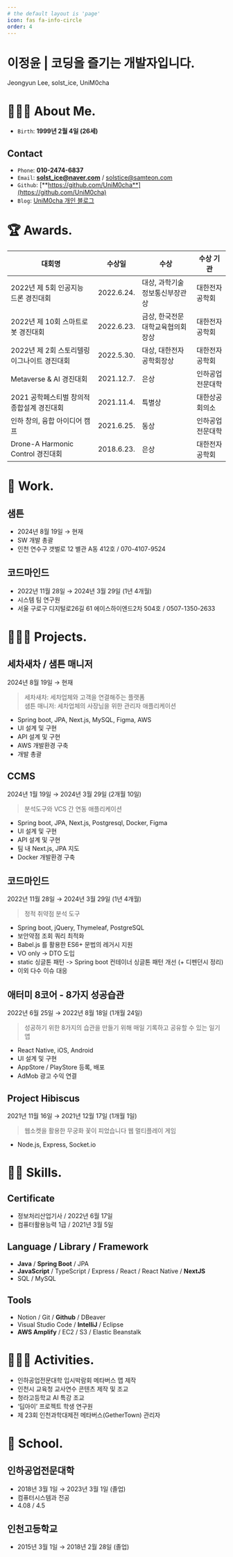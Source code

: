 ```yaml
---
# the default layout is 'page'
icon: fas fa-info-circle
order: 4
---
```


# 이정윤 | 코딩을 즐기는 개발자입니다.

Jeongyun Lee, solst_ice, UniM0cha

# 🙋🏻‍♂️ About Me.

- `Birth`: **1999년 2월 4일 (26세)**

## Contact

- `Phone`: **010-2474-6837**
- `Email`: **solst_ice@naver.com** / solstice@samteon.com
- `Github`: [**https://github.com/UniM0cha**](https://github.com/UniM0cha)
- `Blog`: [UniM0cha 개인 블로그](https://unim0cha.github.io)

# 🏆 Awards.

| 대회명                           | 수상일        | 수상                | 수상 기관    |
|-------------------------------|------------|-------------------|----------|
| 2022년 제 5회 인공지능 드론 경진대회       | 2022.6.24. | 대상, 과학기술정보통신부장관상  | 대한전자공학회  |
| 2022년 제 10회 스마트로봇 경진대회        | 2022.6.23. | 금상, 한국전문대학교육협의회장상 | 대한전자공학회  |
| 2022년 제 2회 스토리텔링 이그나이트 경진대회   | 2022.5.30. | 대상, 대한전자공학회장상     | 대한전자공학회  |
| Metaverse & AI 경진대회           | 2021.12.7. | 은상                | 인하공업전문대학 |
| 2021 공학페스티벌 창의적 종합설계 경진대회     | 2021.11.4. | 특별상               | 대한상공회의소  |
| 인하 창의, 융합 아이디어 캠프             | 2021.6.25. | 동상                | 인하공업전문대학 |
| Drone-A Harmonic Control 경진대회 | 2018.6.23. | 은상                | 대한전자공학회  |

# 💼 Work.

## 샘튼

- 2024년 8월 19일 → 현재
- SW 개발 총괄
- 인천 연수구 갯벌로 12 별관 A동 412호 / 070-4107-9524

## 코드마인드

- 2022년 11월 28일 → 2024년 3월 29일 (1년 4개월)
- 시스템 팀 연구원
- 서울 구로구 디지털로26길 61 에이스하이엔드2차 504호 / 0507-1350-2633

# 🧑🏻‍💻 Projects.

## 세차새차 / 샘튼 매니저

2024년 8월 19일 → 현재

> 세차새차: 세차업체와 고객을 연결해주는 플랫폼  
> 샘튼 매니저: 세차업체의 사장님을 위한 관리자 애플리케이션

- Spring boot, JPA, Next.js, MySQL, Figma, AWS
- UI 설계 및 구현
- API 설계 및 구현
- AWS 개발환경 구축
- 개발 총괄

## CCMS

2024년 1월 19일 → 2024년 3월 29일 (2개월 10일)

> 분석도구와 VCS 간 연동 애플리케이션

- Spring boot, JPA, Next.js, Postgresql, Docker, Figma
- UI 설계 및 구현
- API 설계 및 구현
- 팀 내 Next.js, JPA 지도
- Docker 개발환경 구축

## 코드마인드

2022년 11월 28일 → 2024년 3월 29일 (1년 4개월)

> 정적 취약점 분석 도구

- Spring boot, jQuery, Thymeleaf, PostgreSQL
- 보안약점 조회 쿼리 최적화
- Babel.js 를 활용한 ES6+ 문법의 레거시 지원
- VO only -> DTO 도입
- static 싱글톤 패턴 -> Spring boot 컨테이너 싱글톤 패턴 개선 (+ 디펜던시 정리)
- 이외 다수 이슈 대응

## 애터미 8코어 - 8가지 성공습관

2022년 6월 25일 → 2022년 8월 18일 (1개월 24일)

> 성공하기 위한 8가지의 습관을 만들기 위해 매일 기록하고 공유할 수 있는 일기 앱

- React Native, iOS, Android
- UI 설계 및 구현
- AppStore / PlayStore 등록, 배포
- AdMob 광고 수익 연결

## Project Hibiscus

2021년 11월 16일 → 2021년 12월 17일 (1개월 1일)

> 웹소켓을 활용한 무궁화 꽃이 피었습니다 웹 멀티플레이 게임

- Node.js, Express, Socket.io

# 💪🏻 Skills.

## Certificate

- 정보처리산업기사 / 2022년 6월 17일
- 컴퓨터활용능력 1급 / 2021년 3월 5일

## Language / Library / Framework

- **Java** / **Spring Boot** / JPA
- **JavaScript** / TypeScript / Express / React / React Native / **NextJS**
- SQL / MySQL

## Tools

- Notion / Git / **Github** / DBeaver
- Visual Studio Code / **IntelliJ** / Eclipse
- **AWS Amplify** / EC2 / S3 / Elastic Beanstalk

# 🏃🏻‍♂️ Activities.

- 인하공업전문대학 입시박람회 메타버스 맵 제작
- 인천시 교육청 교사연수 콘텐츠 제작 및 조교
- 청라고등학교 AI 특강 조교
- ‘딥아이’ 프로젝트 학생 연구원
- 제 23회 인천과학대제전 메타버스(GetherTown) 관리자

# 🏫 School.

## 인하공업전문대학

- 2018년 3월 1일 → 2023년 3월 1일 (졸업)
- 컴퓨터시스템과 전공
- 4.08 / 4.5

## 인천고등학교

- 2015년 3월 1일 → 2018년 2월 28일 (졸업)
